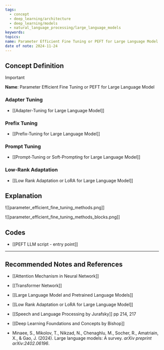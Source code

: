 ```yaml
---
tags:
  - concept
  - deep_learning/architecture
  - deep_learning/models
  - natural_language_processing/large_language_models
keywords: 
topics: 
name: Parameter Efficient Fine Tuning or PEFT for Large Language Model
date of note: 2024-11-24
---
```


## Concept Definition

>[!important]
>**Name**: Parameter Efficient Fine Tuning or PEFT for Large Language Model




### Adapter Tuning

- [[Adapter-Tuning for Large Language Model]]

### Prefix Tuning

- [[Prefix-Tuning for Large Language Model]]

### Prompt Tuning

- [[Prompt-Tuning or Soft-Prompting for Large Language Model]]


### Low-Rank Adaptation

- [[Low Rank Adaptation or LoRA for Large Language Model]]


## Explanation

![[parameter_efficient_fine_tuning_methods.png]]

![[parameter_efficient_fine_tuning_methods_blocks.png]]

## Codes

- [[PEFT LLM script  - entry point]]



-----------
##  Recommended Notes and References

- [[Attention Mechanism in Neural Network]]
- [[Transformer Network]]
- [[Large Language Model and Pretrained Language Models]]


- [[Low Rank Adaptation or LoRA for Large Language Model]]
- [[Speech and Language Processing by Jurafsky]] pp 214, 217
- [[Deep Learning Foundations and Concepts by Bishop]]
- Minaee, S., Mikolov, T., Nikzad, N., Chenaghlu, M., Socher, R., Amatriain, X., & Gao, J. (2024). Large language models: A survey. _arXiv preprint arXiv:2402.06196_.